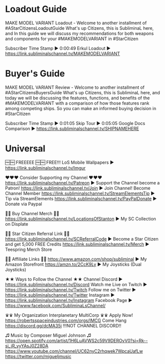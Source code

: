 # Loadout Guide
MAKE MODEL VARIANT Loadout - Welcome to another installment of #AStarCitizensLoadoutGuide What's up Citizens, this is SubliminaL here, and In this guide we will discuss my recommendations for both weapons and components for your #MAKEMODELVARIANT in #StarCitizen

Subscriber Time Stamp ► 0:00:49
Erkul Loadout ► https://link.subliminalschannel.tv/MAKEMODELVARIANT

# Buyer's Guide
MAKE MODEL VARIANT Review - Welcome to another installment of #AStarCitizensBuyersGuide What's up Citizens, this is SubliminaL here, and today we will be discussing the features, functions, and benefits of the #MAKEMODELVARIANT with a comparison of how those features rank among competing ships. So you can make an informed buying decision in #StarCitizen

Subscriber Time Stamp ► 0:01:05
Skip Tour ► 0:05:05
Google Docs Comparison ► https://link.subliminalschannel.tv/SHIPNAMEHERE

# Universal
🆓🆓 FREEEEE 🆓🆓
FREE!!! LoS Mobile Wallpapers ► https://link.subliminalschannel.tv/Imgur

♥♥♥ Consider Supporting my Channel ♥♥♥
https://link.subliminalschannel.tv/Patreon ► Support the Channel become a Patron!
https://link.subliminalschannel.tv/Join ► Join Channel! Become Channel Member
https://link.subliminalschannel.tv/StreamElementsTip ► Tip via StreamElements
https://link.subliminalschannel.tv/PayPalDonate ► Donate via Paypal

🏪🏪 Buy Channel Merch 🏪🏪
https://link.subliminalschannel.tv/LocationsOfStanton ► My SC Collection on Displate

🚀🚀 Star Citizen Referral Link 🚀🚀
https://link.subliminalschannel.tv/SCReferralCode ► Become a Star Citizen and get 5,000 FREE Credits
https://link.subliminalschannel.tv/Merch ► Teespring Merch Store

🔗🔗 Affiliate Links 🔗🔗
https://www.amazon.com/shop/subliminal  ► My Amazon Storefront
https://amzn.to/2CcK9Ly ► My Joysticks (Dual Joysticks)

★★ Ways to Follow the Channel ★★
Channel Discord ► https://link.subliminalschannel.tv/Discord
Watch me Live on Twitch ► https://link.subliminalschannel.tv/Twitch
Follow me on Twitter ► https://link.subliminalschannel.tv/Twitter
Instagram ► https://link.subliminalschannel.tv/Instagram
Facebook Page ► https://www.facebook.com/SubliminaLsChannel/

♛♛ My Organization Interplanetary MultiCorp ♛♛
Apply Now! https://robertsspaceindustries.com/orgs/IMCG
Come Hang  https://discord.gg/dcMA35j !!!NOT CHANNEL DISCORD!!

♫ Music by Composer Miguel Johnson ♫
https://open.spotify.com/artist/1H6LuAVWS2c59V9DEROvV0?si=Rk--si_jR_yyYAsJ0Z28DA
https://www.youtube.com/channel/UC62nyC2rhqwek7WpcaUafLw
https://twitter.com/migueljmusic
